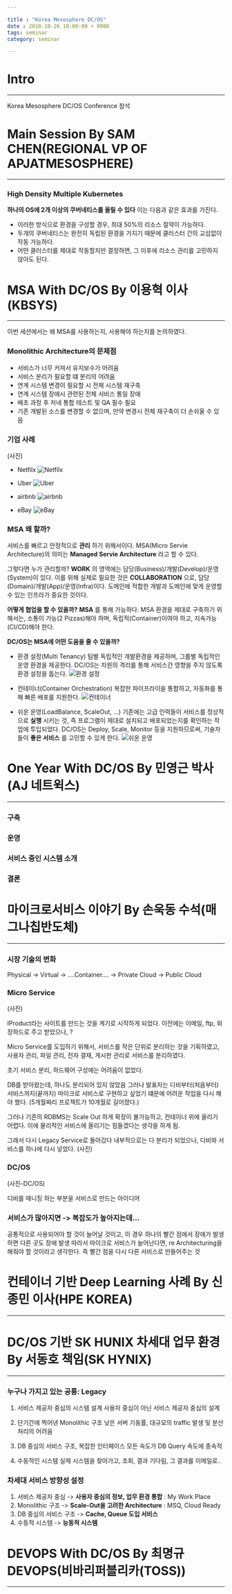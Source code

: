 ```yaml
---

title : "Korea Mesosphere DC/OS"
date : 2018-10-26 10:00:00 + 0000
tags: seminar
category: seminar

---
```


# Intro
---

Korea Mesosphere DC/OS Conference 참석

# Main Session By SAM CHEN(REGIONAL VP OF APJATMESOSPHERE)
---

### High Density Multiple Kubernetes
**하나의 OS에 2개 이상의 쿠버네티스를 올릴 수 있다** 이는 다음과 같은 효과를 가진다.

- 이러한 방식으로 환경을 구성할 경우, 최대 50%의 리소스 절약이 가능하다.
- 두개의 쿠버네티스는 완전히 독립된 환경을 가지기 때문에 클러스터 간의 교섭없이 작동 가능하다.
- 어떤 클러스터를 제대로 작동할지만 결정하면, 그 이후에 리소스 관리를 고민하지 않아도 된다.

# MSA With DC/OS By 이용혁 이사(KBSYS)
---
이번 세션에서는 왜 MSA를 사용하는지, 사용해야 하는지를 논의하였다.

### Monolithic Architecture의 문제점
- 서비스가 너무 커져서 유지보수가 어려움
- 서비스 분리가 필요할 떄 분리의 어려움
- 연계 시스템 변경이 필요할 시 전체 시스템 재구축
- 연계 시스템 장애시 관련된 전체 서비스 통일 장애
- 배초 과정 후 저네 통합 테스트 및 QA 필수 필요
- 기존 개발된 소스를 변경할 수 없으며, 만약 변경시 전체 재구축이 더 손쉬울 수 있음

### 기업 사례

(사진)

- Netfilx
![Netfilx](/assets/images/2018-10-26-DCOS/IMG_2437.JPG)

- Uber
![Uber](/assets/images/2018-10-26-DCOS/IMG_2438.JPG)

- airbnb
![airbnb](/assets/images/2018-10-26-DCOS/IMG_2439.JPG)

- eBay
![eBay](/assets/images/2018-10-26-DCOS/IMG_2440.JPG)

### MSA 왜 할까?
서비스를 빠르고 안정적으로 **관리** 하기 위해서이다.
MSA(Micro Servie Architecture)의 의미는 **Managed Servie Architecture** 라고 할 수 있다.

그렇다면 누가 관리할까? **WORK** 의 영역에는 담당(Business)/개발(Develop)/운영(System)이 있다.
이를 위해 실제로 필요한 것은 **COLLABORATION** 으로, 담당(Domain)/개발(App)/운영(Infra)이다. 도메인에 적합한 개발과 도메인에 맞게 운영할 수 있는 인프라가 중요한 것이다.

**어떻게 협업을 할 수 있을까?**
**MSA** 를 통해 가능하다. MSA 환경을 제대로 구축하기 위해서는, 소통이 가능(2 Pizzas)해야 하며, 독립적(Container)이여야 하고, 지속가능(CI/CD)해야 한다.

**DC/OS는 MSA에 어떤 도움을 줄 수 있을까?**
- 환경 설정(Multi Tenancy)
팀별 독립적인 개발환경을 제공하며, 그룹별 독립적인 운영 환경을 제공한다. DC/OS는 자원의 격리를 통해 서비스간 영향을 주지 않도록 환경 설정을 돕는다.
![환경 설정](/assets/images/2018-10-26-DCOS/IMG_2441.JPG)

- 컨테이너(Container Orchestration)
복잡한 파이프라이을 통합하고, 자동화를 통해 빠른 배포를 지원한다.
![컨테이너](/assets/images/2018-10-26-DCOS/IMG_2442.JPG)

- 쉬운 운영(LoadBalance, ScaleOut, ...)
기존에는 고급 인력들이 서비스를 정상적으로 **실행** 시키는 것, 즉 프로그램이 제대로 설치되고 배포되었는지를 확인하는 작업에 투입되었다.  DC/OS는 Deploy, Scale, Monitor 등을 지원하므로써, 기술자들이 **좋은 서비스** 를 고민할 수 있게 한다.
![쉬운 운영](/assets/images/2018-10-26-DCOS/IMG_2443.JPG)


# One Year With DC/OS By 민영근 박사(AJ 네트윅스)
---

### 구축

### 운영

### 서비스 중인 시스템 소개

### 결론


# 마이크로서비스 이야기 By 손욱동 수석(매그나칩반도체)
---

### 시장 기술의 변화
Physical -> Virtual -> ....Container.... -> Private Cloud -> Public Cloud

### Micro Service

(사진)

IProduct라는 사이트를 만드는 것을 계기로 시작하게 되었다.
이전에는 이메일, ftp, 외장하드로 주고 받았으나, ?

Micro Service를 도입하기 위해서, 서비스를 작은 단위로 분리하는 것을 기획하였고, 사용자 관리, 파일 관리, 전자 결재, 게시판 관리로 서비스를 분리하였다.

초기 서비스 분리, 하드웨어 구성에는 어려움이 없었다.

DB를 받아왔는데, 하나도 분리되어 있지 않았음
그러나 발표자는 디비부터(처음부터) 서비스까지(끝까지) 마이크로 서비스로 구현하고 싶었기 떄문에 어려운 작업을 다시 해야 했다.
(5개월짜리 프로젝트가 10개월로 길어졌다.)


그러나 기존의 RDBMS는 Scale Out 하게 확장이 불가능하고, 컨테이너 위에 올리기 어렵다.
이에 물리적인 서비스에 올리기는 힘들겠다는 생각을 하게 됨.

그래서 다시 Legacy Service로 돌아갔다
내부적으로는 다 분리가 되었으나, 디비와 서비스를 하나에 다시 넣었다.
(사진)

### DC/OS

(사진-DC/OS)

디비를 매니징 하는 부분을 서비스로 만드는 아이디어

### 서비스가 많아지면 -> 복잡도가 높아지는데...
공통적으로 사용되어야 할 것이 늘어날 것이고,
이 경우 하나의 빨간 점에서 장애가 발생하면 다른 곳도 장애 발생
따라서 마이크로 서비스가 늘어난다면, re Architecturing을 해줘야 할 것이라고 생각한다.
즉 빨간 점을 다시 다른 서비스로 만들어주는 것


# 컨테이너 기반 Deep Learning 사례 By 신종민 이사(HPE KOREA)
---

# DC/OS 기반 SK HUNIX 차세대 업무 환경 By 서동호 책임(SK HYNIX)
---

### 누구나 가지고 있는 공룡: Legacy
1. 서비스 제공자 중심의 시스템 설계
사용자 중심이 아닌 서비스 제공자 중심의 설계

2. 단기간에 찍어낸 Monolithic 구조
낮은 서버 기동률, 대규모의 traffic 발생 및 분산처리의 어려움

3. DB 중심의 서비스 구조, 복잡한 인터페이스
모든 속도가 DB Query 속도에 종속적

4. 수동적인 시스템
실제 시스템을 찾아가고, 조회, 결과 기다림, 그 결과를 이메일로..

### 차세대 서비스 방향성 설정
1. 서비스 제공자 중심 -> **사용자 중심의 정보, 업무 환경 통합**
: My Work Place
2. Monolithic 구조 -> **Scale-Out을 고려한 Architecture**
: MSQ, Cloud Ready
3. DB 중심의 서비스 구조 -> **Cache, Queue 도입 서비스**
4. 수동적 시스템 -> **능동적 시스템**



# DEVOPS With DC/OS By 최명규 DEVOPS(비바리퍼블리카(TOSS))
---
